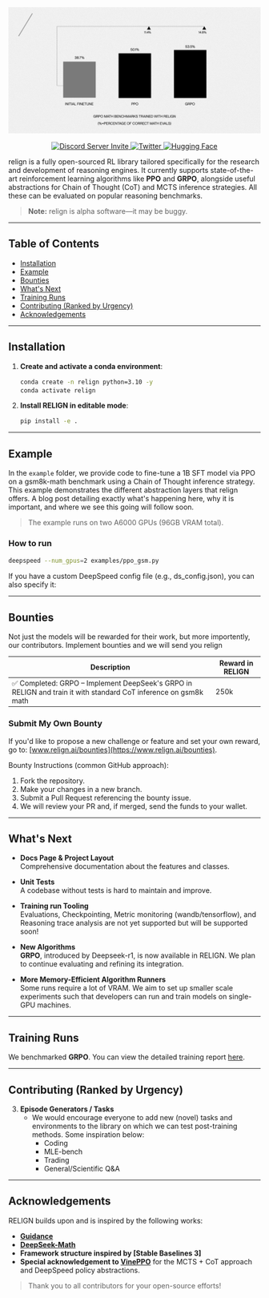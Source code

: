 <!-- Center the banner at the top -->
<p align="center">
  <img src="assets/benchmarks_18_2_2025.jpeg" alt="RELIGN Banner" />
</p>

<!-- Center the Discord (server invite), Twitter badges, and Hugging Face link -->
<p align="center">
  <a href="https://discord.com/invite/9mrHbusc">
    <img src="https://img.shields.io/discord/1333056593880682508?label=Join%20our%20Discord" alt="Discord Server Invite" />
  </a>
  <a href="https://x.com/relignai">
    <img src="https://img.shields.io/twitter/follow/relignai?style=social" alt="Twitter" />
  </a>
  <a href="https://huggingface.co/relign">
    <img src="https://img.shields.io/badge/Hugging%20Face-Join%20us-yellow" alt="Hugging Face" />
  </a>
</p>

relign is a fully open-sourced RL library tailored specifically for the research and development of reasoning engines. It currently supports state-of-the-art reinforcement learning algorithms like **PPO** and **GRPO**, alongside useful abstractions for Chain of Thought (CoT) and MCTS inference strategies. All these can be evaluated on popular reasoning benchmarks.

> **Note:** relign is alpha software—it may be buggy.

---

## Table of Contents
- [Installation](#installation)
- [Example](#example)
- [Bounties](#bounties)
- [What's Next](#whats-next)
- [Training Runs](#training-runs)
- [Contributing (Ranked by Urgency)](#contributing-ranked-by-urgency)
- [Acknowledgements](#acknowledgements)

---

## Installation

1. **Create and activate a conda environment**:

    ```bash
    conda create -n relign python=3.10 -y
    conda activate relign
    ```

2. **Install RELIGN in editable mode**:

    ```bash
    pip install -e .
    ```

---

## Example

In the `example` folder, we provide code to fine-tune a 1B SFT model via PPO on a gsm8k-math benchmark using a Chain of Thought inference strategy. This example demonstrates the different abstraction layers that relign offers. A blog post detailing exactly what's happening here, why it is important, and where we see this going will follow soon.

> The example runs on two A6000 GPUs (96GB VRAM total).

### How to run

```bash
deepspeed --num_gpus=2 examples/ppo_gsm.py
```

If you have a custom DeepSpeed config file (e.g., ds_config.json), you can also specify it:

---

## Bounties

Not just the models will be rewarded for their work, but more importently, our contributors. Implement bounties and we will send you relign

| Description                                                                                                   | Reward in RELIGN  |
|---------------------------------------------------------------------------------------------------------------|-------------------|
| ✅ Completed: GRPO – Implement DeepSeek's GRPO in RELIGN and train it with standard CoT inference on gsm8k math   | 250k |

### Submit My Own Bounty
If you'd like to propose a new challenge or feature and set your own reward, go to: 
[www.relign.ai/bounties](https://www.relign.ai/bounties).

Bounty Instructions (common GitHub approach):
1. Fork the repository.  
2. Make your changes in a new branch.  
3. Submit a Pull Request referencing the bounty issue.  
4. We will review your PR and, if merged, send the funds to your wallet.

---

## What's Next
- **Docs Page & Project Layout**  
  Comprehensive documentation about the features and classes.

- **Unit Tests**  
  A codebase without tests is hard to maintain and improve.

- **Training run Tooling**  
  Evaluations, Checkpointing, Metric monitoring (wandb/tensorflow), and Reasoning trace analysis are not yet supported but will be supported soon!

- **New Algorithms**  
  **GRPO**, introduced by Deepseek-r1, is now available in RELIGN. We plan to continue evaluating and refining its integration.

- **More Memory-Efficient Algorithm Runners**  
  Some runs require a lot of VRAM. We aim to set up smaller scale experiments such that developers can run and train models on single-GPU machines.

---

## Training Runs

We benchmarked **GRPO**. You can view the detailed training report [here](https://wandb.ai/darrynbiervliet/relign-02/reports/Model-realignment-with-GRPO--VmlldzoxMTM5OTYxOA?accessToken=cvgxqwdrxvfyd041j92snl69qi7di49zs26ir72g208dwmps4xdjmmuzrazbyxq6).

---

## Contributing (Ranked by Urgency)

3. **Episode Generators / Tasks**  
   - We would encourage everyone to add new (novel) tasks and environments to the library on which we can test post-training methods. Some inspiration below: 
     - Coding  
     - MLE-bench  
     - Trading  
     - General/Scientific Q&A  

---

## Acknowledgements

RELIGN builds upon and is inspired by the following works:

- [**Guidance**](https://github.com/guidance-ai/guidance)
- [**DeepSeek-Math**](https://github.com/deepseek-ai/DeepSeek-Math)
- **Framework structure inspired by [Stable Baselines 3]**
- **Special acknowledgement to [VinePPO](https://arxiv.org/abs/2410.01679)** for the MCTS + CoT approach and DeepSpeed policy abstractions.

> Thank you to all contributors for your open-source efforts!

